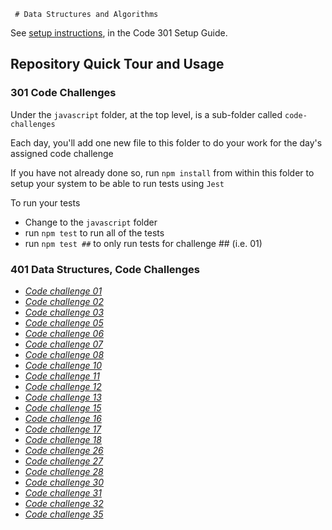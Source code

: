      # Data Structures and Algorithms

See [setup instructions](https://codefellows.github.io/setup-guide/code-301/3-code-challenges), in the Code 301 Setup Guide.

## Repository Quick Tour and Usage

### 301 Code Challenges

Under the `javascript` folder, at the top level, is a sub-folder called `code-challenges`

Each day, you'll add one new file to this folder to do your work for the day's assigned code challenge

If you have not already done so, run `npm install` from within this folder to setup your system to be able to run tests using `Jest`

To run your tests

- Change to the `javascript` folder
- run `npm test` to run all of the tests
- run `npm test ##` to only run tests for challenge ## (i.e. 01)

### 401 Data Structures, Code Challenges

- [*Code challenge 01*](./python/code_challenges/array_reverse/README.md)
- [*Code challenge 02*](./python/code_challenges/array_insert_shift/README.md)
- [*Code challenge 03*](./python/code_challenges/array_binary_search/README.md)
- [*Code challenge 05*](./python/data_structures/linked_list/README.md)
- [*Code challenge 06*](./python/data_structures/linked_list/README.md)
- [*Code challenge 07*](./python/data_structures/linked_list/README.md)
- [*Code challenge 08*](./python/code_challenges/linked_list_zip/README.md)
- [*Code challenge 10*](./python/data_structures/stack_and_queue/README.md)
- [*Code challenge 11*](./python/code_challenges/stack_queue_pseudo/README.md)
- [*Code challenge 12*](./python/code_challenges/stack_queue_animal_shelter/README.md)
- [*Code challenge 13*](./python/code_challenges/stack_queue_brackets/README.md)
- [*Code challenge 15*](./python/data_structures/tree/README.md)
- [*Code challenge 16*](./python/data_structures/tree/README.md)
- [*Code challenge 17*](./python/code_challenges/tree_breadth_first/README.md)
- [*Code challenge 18*](./python/code_challenges/tree_fizz_buzz/README.md)
- [*Code challenge 26*](./python/code_challenges/sorting/insertion/README.md)
- [*Code challenge 27*](./python/code_challenges/sorting/merge/README.md)
- [*Code challenge 28*](./python/code_challenges/sorting/quick/README.md)
- [*Code challenge 30*](./python/data_structures/hash_table/README.md)
- [*Code challenge 31*](./python/code_challenges/hashtable_repeated_word/README.md)
- [*Code challenge 32*](./python/code_challenges/tree_intersection/README.md)
- [*Code challenge 35*](./python/data_structures/graph/README.md)
